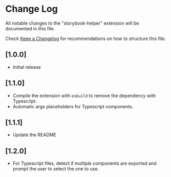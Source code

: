 # Change Log

All notable changes to the "storybook-helper" extension will be documented in this file.

Check [Keep a Changelog](http://keepachangelog.com/) for recommendations on how to structure this file.

## [1.0.0]

- Initial release
## [1.1.0]

- Compile the extension with `esbuild` to remove the dependency with Typescript.
- Automatic args placeholders for Typescript components.

## [1.1.1]

- Update the README

## [1.2.0]

- For Typescript files, detect if multiple components are exported and prompt the user to select the one to use.